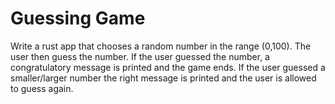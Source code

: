 # Guessing Game

Write a rust app that chooses a random number in the range (0,100).
The user then guess the number.
If the user guessed the number, a congratulatory message is printed
and the game ends.
If the user guessed a smaller/larger number the right message is printed and the user is allowed to guess again.
